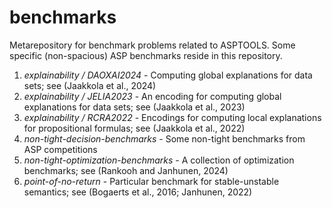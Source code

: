 # benchmarks
Metarepository for benchmark problems related to ASPTOOLS. Some specific (non-spacious) ASP benchmarks reside in this repository.

1. *explainability / DAOXAI2024* - Computing global explanations for data sets; see (Jaakkola et al., 2024)
2. *explainability / JELIA2023* - An encoding for computing global explanations for data sets; see (Jaakkola et al., 2023)
3. *explainability / RCRA2022* - Encodings for computing local explanations for propositional formulas; see (Jaakkola et al., 2022)
4. *non-tight-decision-benchmarks* - Some non-tight benchmarks from ASP competitions
5. *non-tight-optimization-benchmarks* - A collection of optimization benchmarks; see (Rankooh and Janhunen, 2024)
6. *point-of-no-return* - Particular benchmark for stable-unstable semantics; see (Bogaerts et al., 2016; Janhunen, 2022)
